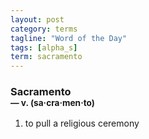 ```yaml
---
layout: post
category: terms
tagline: "Word of the Day"
tags: [alpha_s]
term: sacramento
---
```


<h3>Sacramento<br/> <small>&mdash; v. (sa<span>&middot;</span>cra<span>&middot;</span>men<span>&middot;</span>to)</small></h3>
<p><ol>
<li>to pull a religious ceremony</li>
</ol></p>
